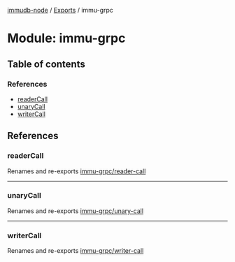 [immudb-node](../README.md) / [Exports](../modules.md) / immu-grpc

# Module: immu-grpc

## Table of contents

### References

- [readerCall](immu_grpc.md#readercall)
- [unaryCall](immu_grpc.md#unarycall)
- [writerCall](immu_grpc.md#writercall)

## References

### readerCall

Renames and re-exports [immu-grpc/reader-call](immu_grpc_reader_call.md)

___

### unaryCall

Renames and re-exports [immu-grpc/unary-call](immu_grpc_unary_call.md)

___

### writerCall

Renames and re-exports [immu-grpc/writer-call](immu_grpc_writer_call.md)
